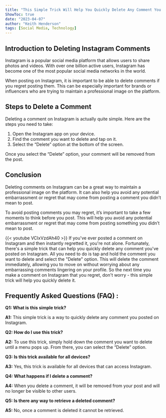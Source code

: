 ```yaml
---
title: "This Simple Trick Will Help You Quickly Delete Any Comment You Posted on Instagram!"
ShowToc: true 
date: "2023-04-07"
author: "Keith Henderson" 
tags: [Social Media, Technology]
---
```

## Introduction to Deleting Instagram Comments

Instagram is a popular social media platform that allows users to share photos and videos. With over one billion active users, Instagram has become one of the most popular social media networks in the world. 

When posting on Instagram, it is important to be able to delete comments if you regret posting them. This can be especially important for brands or influencers who are trying to maintain a professional image on the platform. 

## Steps to Delete a Comment

Deleting a comment on Instagram is actually quite simple. Here are the steps you need to take:

1. Open the Instagram app on your device.
2. Find the comment you want to delete and tap on it.
3. Select the “Delete” option at the bottom of the screen.

Once you select the “Delete” option, your comment will be removed from the post.

## Conclusion

Deleting comments on Instagram can be a great way to maintain a professional image on the platform. It can also help you avoid any potential embarrassment or regret that may come from posting a comment you didn’t mean to post. 

To avoid posting comments you may regret, it’s important to take a few moments to think before you post. This will help you avoid any potential embarrassment or regret that may come from posting something you didn’t mean to post.

{{< youtube VCIxVzdAh40 >}} 
If you've ever posted a comment on Instagram and then instantly regretted it, you're not alone. Fortunately, there's a simple trick that can help you quickly delete any comment you've posted on Instagram. All you need to do is tap and hold the comment you want to delete and select the "Delete" option. This will delete the comment immediately, allowing you to move on without worrying about any embarrassing comments lingering on your profile. So the next time you make a comment on Instagram that you regret, don't worry - this simple trick will help you quickly delete it.

## Frequently Asked Questions (FAQ) :
**Q1: What is this simple trick?**

**A1:** This simple trick is a way to quickly delete any comment you posted on Instagram.

**Q2: How do I use this trick?**

**A2:** To use this trick, simply hold down the comment you want to delete until a menu pops up. From there, you can select the “Delete” option.

**Q3: Is this trick available for all devices?**

**A3:** Yes, this trick is available for all devices that can access Instagram.

**Q4: What happens if I delete a comment?**

**A4:** When you delete a comment, it will be removed from your post and will no longer be visible to other users.

**Q5: Is there any way to retrieve a deleted comment?**

**A5:** No, once a comment is deleted it cannot be retrieved.


